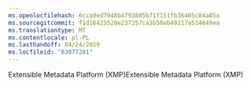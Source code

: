 ```yaml
---
ms.openlocfilehash: 6cca9ed7048b4793885b71f151fb36405c84a85a
ms.sourcegitcommit: f1d16425528e237257ca3b58eb49217a514849ea
ms.translationtype: MT
ms.contentlocale: pl-PL
ms.lasthandoff: 04/24/2019
ms.locfileid: "63877281"
---
```

<span data-ttu-id="90129-101">Extensible Metadata Platform (XMP)</span><span class="sxs-lookup"><span data-stu-id="90129-101">Extensible Metadata Platform (XMP)</span></span>